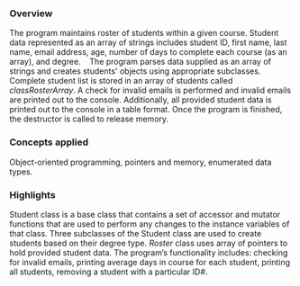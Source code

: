 ### Overview

The program maintains roster of students within a given course. Student data represented as an array of strings includes student ID, first name, last name, email address, age, number of days to complete each course (as an array), and degree. 
&nbsp;&nbsp;&nbsp;The program parses data supplied as an array of strings and creates students' objects using appropriate subclasses. Complete student list is stored in an array of students called _classRosterArray_. A check for invalid emails is performed and invalid emails are printed out to the console. Additionally, all provided student data is printed out to the console in a table format. Once the program is finished, the destructor is called to release memory.

### Concepts applied

Object-oriented programming, pointers and memory, enumerated data types.

### Highlights
Student class is a base class that contains a set of accessor and mutator functions that are used to perform any changes to the instance variables of that class. Three subclasses of the Student class are used to create students based on their degree type. _Roster_ class uses array of pointers to hold provided student data. The program’s functionality includes: checking for invalid emails, printing average days in course for each student, printing all students, removing a student with a particular ID#.
